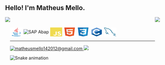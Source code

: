 ## Hello! I'm Matheus Mello.

<div style="display: inline">
  <a href="https://github.com/mmmello">
    <img height="178em" align="left" src="https://github-readme-stats.vercel.app/api?username=mmmello&show_icons=true&theme=tokyonight&include_all_commits=true&count_private=true"/>
    <img height="178em" align="right" src="https://github-readme-stats.vercel.app/api/top-langs/?username=mmmello&layout=compact&langs_count=7&theme=tokyonight"/>
  </a>
</div>

</br>
  
<div style="display: inline_block"><br>
  <img align="center" title="Java" alt="Java" height="30" width="40" src="https://raw.githubusercontent.com/devicons/devicon/master/icons/java/java-original.svg">
  <img align="center" title="SAP Abap" alt="SAP Abap" height="30" width="55" src="https://img.shields.io/badge/SAP-0FAAFF?style=for-the-badge&logo=sap&logoColor=white">
  <img align="center" title="Java Script" alt="Java Script" height="30" width="40" src="https://raw.githubusercontent.com/devicons/devicon/master/icons/javascript/javascript-plain.svg">
  <img align="center" title="HTML5" alt="HTML" height="30" width="40" src="https://raw.githubusercontent.com/devicons/devicon/master/icons/html5/html5-original.svg">
  <img align="center" title="CSS3" alt="CSS" height="30" width="40" src="https://raw.githubusercontent.com/devicons/devicon/master/icons/css3/css3-original.svg">
  <!--<img align="center" title="Python" alt="Python" height="30" width="40" src="https://raw.githubusercontent.com/devicons/devicon/master/icons/python/python-original.svg">-->
  <img align="center" title="C" alt="C" height="30" width="40" src="https://raw.githubusercontent.com/devicons/devicon/master/icons/c/c-original.svg">
  <img align="center" title="MySQL" alt="MySQL" height="30" width="40" src="https://raw.githubusercontent.com/devicons/devicon/master/icons/mysql/mysql-original.svg">
</div>
  
  <hr>
  
  <div>
    <!--<a href="https://instagram.com/m4theus_mello" target="_blank">
      <img src="https://img.shields.io/badge/-Instagram-%23E4405F?style=for-the-badge&logo=instagram&logoColor=white" target="_blank">
    </a>-->
    <a href = "mailto:matheusmello142012@gmail.com" target="_blank">
      <img title="matheusmello142012@gmail.com" src="https://img.shields.io/badge/Gmail-D14836?style=for-the-badge&logo=gmail&logoColor=white">
    </a>
    <a href="https://www.linkedin.com/in/matheus-mello-011365221/" target="_blank">
      <img src="https://img.shields.io/badge/-LinkedIn-%230077B5?style=for-the-badge&logo=linkedin&logoColor=white">
    </a>
  </div>
  
  ![Snake animation](https://github.com/mmmello/mmmello/blob/output/github-contribution-grid-snake.svg) 
